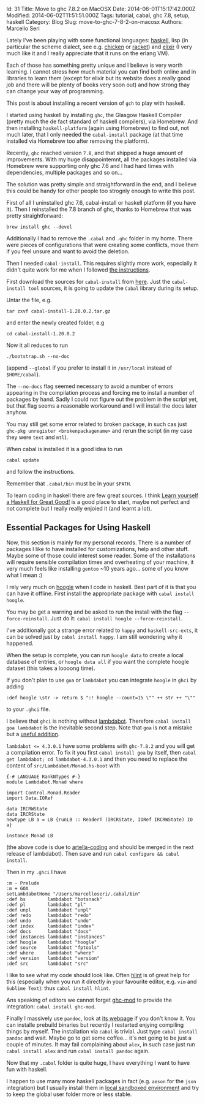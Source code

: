 Id: 31
Title: Move to ghc 7.8.2 on MacOSX
Date: 2014-06-01T15:17:42.000Z
Modified: 2014-06-02T11:51:51.000Z
Tags: tutorial, cabal, ghc 7.8, setup, haskell
Category: Blog
Slug: move-to-ghc-7-8-2-on-macosx
Authors: Marcello Seri

Lately I've been playing with some functional languages: [haskell](http://www.haskell.org/), lisp (in particular the scheme dialect, see e.g. [chicken](http://www.call-cc.org) or [racket](http://racket-lang.org)) and [elixir](http://elixir-lang.org) (I very much like it and I really appreciate that it runs on the erlang VM).

Each of those has something pretty unique and I believe is very worth learning. I cannot stress how much material you can find both online and in libraries to learn them (except for elixir but its website does a really good job and there will be plenty of books very soon out) and how strong thay can change your way of programming. 

This post is about installing a recent version of `gch` to play with haskell. 

I started using haskell by installing `ghc`, the Glasgow Haskell Compiler (pretty much the de fact standard of haskell compilers), via Homebrew. And then installing `haskell-platform` (again using Homebrew) to find out, not much later, that I only needed the `cabal-install` package (at that time installed via Homebrew too after removing the platform).

Recently, `ghc` reached version `7.8`, and that shipped a huge amount of improvements. With my huge disappointemnt, all the packages installed via Homebrew were supporting only ghc 7.6 and I had hard times with dependencies, multiple packages and so on...

The solution was pretty simple and straightforward in the end, and I believe this could be handy for other people too strognly enough to write this post.

First of all I uninstalled ghc 7.6, cabal-install or haskell platform (if you have it). Then I reinstalled the 7.8 branch of ghc, thanks to Homebrew that was pretty straightforward:
```
brew install ghc --devel
```

Additionally I had to remove the `.cabal` and `.ghc` folder in my home. There were pieces of configurations that were creating some conflicts, move them if you feel unsure and want to avoid the deletion. 

Then I needed `cabal-install`. This requires slightly more work, especially it didn't quite work for me when I followed [the instructions](http://www.haskell.org/haskellwiki/Cabal-Install).

First download the sources for `cabal-install` from [here](http://www.haskell.org/cabal/download.html). Just the `cabal-install tool` sources, it is going to update the `Cabal` library during its setup.

Untar the file, e.g.
```
tar zxvf cabal-install-1.20.0.2.tar.gz
```
and enter the newly created folder, e.g
```
cd cabal-install-1.20.0.2
```

Now it all reduces to run
```
./bootstrap.sh --no-doc
```
(append `--global` if you prefer to install it in `/usr/local` instead of `$HOME/cabal`).

The `--no-docs` flag seemed necessary to avoid a number of errors appearing in the compilation process and forcing me to install a number of packages by hand. Sadly I could not figure out the problem in the script yet, but that flag seems a reasonable workaround and I will install the docs later anyhow.

You may still get some error related to broken package, in such cas just `ghc-pkg unregister <brokenpackagename>` and rerun the script (in my case they were `text` and `mtl`).

When cabal is installed it is a good idea to run
```
cabal update
```
and follow the instructions.

Remember that `.cabal/bin` must be in your `$PATH`.

To learn coding in haskell there are few great sources. I think [Learn yourself a Haskell for Great Good!](http://learnyouahaskell.com) is a good place to start, maybe not perfect and not complete but I really really enjoied it (and learnt a lot).

## Essential Packages for Using Haskell

Now, this section is mainly for my personal records. There is a number of packages I like to have installed for customizations, help and other stuff. Maybe some of those could interest some reader. Some of the installations will require sensible compilation times and overheating of your machine, it very much feels like installing `gentoo` ~10 years ago... some of you know what I mean :)

I rely very much on [hoogle](http://www.haskell.org/hoogle/) when I code in haskell. Best part of it is that you can have it offline. First install the appropriate package with `cabal install hoogle`. 

You may be get a warning and be asked to run the install with the flag `--force-reinstall`. Just do it: `cabal install hoogle --force-reinstall`.

I've additionally got a strange error related to `happy` and `haskell-src-exts`, it can be solved just by `cabal install happy`. I am still wondering why it happened.

When the setup is complete, you can run `hoogle data` to create a local database of entries, or `hoogle data all` if you want the complete hoogle dataset (this takes a loooong time).

If you don't plan to use `goa` or `lambdabot` you can integrate `hoogle` in `ghci` by adding 
```
:def hoogle \str -> return $ ":! hoogle --count=15 \"" ++ str ++ "\""
```
to your `.ghci` file.

I believe that `ghci` is nothing without [lambdabot](http://www.haskell.org/haskellwiki/Lambdabot). Therefore `cabal install goa lambdabot` is the inevitable second step. Note that `goa` is not a mistake but a [useful addition](http://hackage.haskell.org/package/goa).

`lambdabot <= 4.3.0.1` have some problems with `ghc-7.8.2` and you will get a compilation error. To fix it you first `cabal install goa` by itself, then `cabal get lambdabot; cd lambdabot-4.3.0.1` and then you need to replace the content of `src/Lambdabot/Monad.hs-boot` with
```
{-# LANGUAGE RankNTypes #-}
module Lambdabot.Monad where

import Control.Monad.Reader
import Data.IORef

data IRCRWState
data IRCRState
newtype LB a = LB {runLB :: ReaderT (IRCRState, IORef IRCRWState) IO a} 

instance Monad LB
```
(the above code is due to [artella-coding](https://github.com/mokus0/lambdabot/pull/79) and should be merged in the next release of lambdabot). 
Then save and run `cabal configure && cabal install`.

Then in my `.ghci` I have
```
:m - Prelude
:m + GOA
setLambdabotHome "/Users/marcelloseri/.cabal/bin"
:def bs        lambdabot "botsnack"
:def pl        lambdabot "pl"
:def unpl      lambdabot "unpl"
:def redo      lambdabot "redo"
:def undo      lambdabot "undo"
:def index     lambdabot "index"
:def docs      lambdabot "docs"
:def instances lambdabot "instances"
:def hoogle    lambdabot "hoogle"
:def source    lambdabot "fptools"
:def where     lambdabot "where"
:def version   lambdabot "version"
:def src       lambdabot "src"
```

I like to see what my code should look like. Often [hlint](http://community.haskell.org/~ndm/hlint/) is of great help for this (especially when you run it directly in your favourite editor, e.g. `vim` and `Sublime Text`): thus `cabal install hlint`.

Ans speaking of editors we cannot forget [ghc-mod](http://www.mew.org/~kazu/proj/ghc-mod/en/ghc-mod.html) to provide the integration: `cabal install ghc-mod`.

Finally I massively use `pandoc`, look at [its webpage](http://johnmacfarlane.net/pandoc/) if you don't know it. You can installe prebuild binaries but recently I restarted enjying compiling things by myself. The installation via `cabal` is trivial. Just type `cabal install pandoc` and wait. Maybe go to get some coffee... it's not going to be just a couple of minutes. It may fail complaining about `alex`, in such case just run `cabal install alex` and run `cabal install pandoc` again.

Now that my `.cabal` folder is quite huge, I have everything I want to have fun with haskell.

I happen to use many more haskell packages in fact (e.g. `aeson` for the `json` integration) but I usually install them in [local sandboxed environment](http://www.haskell.org/cabal/users-guide/installing-packages.html#developing-with-sandboxes) and try to keep the global user folder more or less stable.